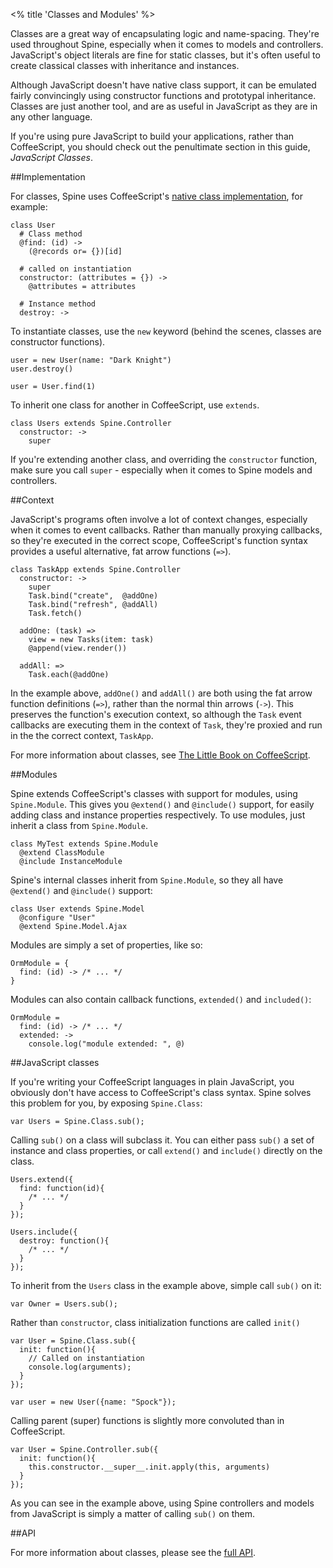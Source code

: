 <% title 'Classes and Modules' %>

Classes are a great way of encapsulating logic and name-spacing. They're used throughout Spine, especially when it comes to models and controllers. JavaScript's object literals are fine for static classes, but it's often useful to create classical classes with inheritance and instances.

Although JavaScript doesn't have native class support, it can be emulated fairly convincingly using constructor functions and prototypal inheritance. Classes are just another tool, and are as useful in JavaScript as they are in any other language. 

If you're using pure JavaScript to build your applications, rather than CoffeeScript, you should check out the penultimate section in this guide, *JavaScript Classes*. 

##Implementation

For classes, Spine uses CoffeeScript's [native class implementation](http://arcturo.github.com/library/coffeescript/03_classes.html), for example:

    class User
      # Class method
      @find: (id) ->
        (@records or= {})[id]
      
      # called on instantiation
      constructor: (attributes = {}) ->
        @attributes = attributes

      # Instance method
      destroy: ->
      
To instantiate classes, use the `new` keyword (behind the scenes, classes are constructor functions).
      
    user = new User(name: "Dark Knight")
    user.destroy()
    
    user = User.find(1)
    
To inherit one class for another in CoffeeScript, use `extends`.

    class Users extends Spine.Controller
      constructor: ->
        super

If you're extending another class, and overriding the `constructor` function, make sure you call `super` - especially when it comes to Spine models and controllers.

##Context

JavaScript's programs often involve a lot of context changes, especially when it comes to event callbacks. Rather than manually proxying callbacks, so they're executed in the correct scope, CoffeeScript's function syntax provides a useful alternative, fat arrow functions (`=>`). 

    class TaskApp extends Spine.Controller
      constructor: ->
        super
        Task.bind("create",  @addOne)
        Task.bind("refresh", @addAll)
        Task.fetch()

      addOne: (task) =>
        view = new Tasks(item: task)
        @append(view.render())

      addAll: =>
        Task.each(@addOne)
        
In the example above, `addOne()` and `addAll()` are both using the fat arrow function definitions (`=>`), rather than the normal thin arrows (`->`). This preserves the function's execution context, so although the `Task` event callbacks are executing them in the context of `Task`, they're proxied and run in the the correct context, `TaskApp`.
    
For more information about classes, see [The Little Book on CoffeeScript](http://arcturo.github.com/library/coffeescript/03_classes.html).

##Modules

Spine extends CoffeeScript's classes with support for modules, using `Spine.Module`. This gives you `@extend()` and `@include()` support, for easily adding class and instance properties respectively. To use modules, just inherit a class from `Spine.Module`.
    
    class MyTest extends Spine.Module
      @extend ClassModule
      @include InstanceModule
      
Spine's internal classes inherit from `Spine.Module`, so they all have `@extend()` and `@include()` support:

    class User extends Spine.Model
      @configure "User"
      @extend Spine.Model.Ajax
  
Modules are simply a set of properties, like so:
    
    OrmModule = {
      find: (id) -> /* ... */
    }
    
Modules can also contain callback functions, `extended()` and `included()`:

    OrmModule =
      find: (id) -> /* ... */
      extended: -> 
        console.log("module extended: ", @)

##JavaScript classes

If you're writing your CoffeeScript languages in plain JavaScript, you obviously don't have access to CoffeeScript's class syntax. Spine solves this problem for you, by exposing `Spine.Class`:

    var Users = Spine.Class.sub();
    
Calling `sub()` on a class will subclass it. You can either pass `sub()` a set of instance and class properties, or call `extend()` and `include()` directly on the class. 
    
    Users.extend({
      find: function(id){
        /* ... */         
      }
    });
    
    Users.include({
      destroy: function(){
        /* ... */ 
      }
    });
    
To inherit from the `Users` class in the example above, simple call `sub()` on it:

    var Owner = Users.sub();
    
Rather than `constructor`, class initialization functions are called `init()`

    var User = Spine.Class.sub({
      init: function(){
        // Called on instantiation
        console.log(arguments);
      }
    });
    
    var user = new User({name: "Spock"});

Calling parent (super) functions is slightly more convoluted than in CoffeeScript.

    var User = Spine.Controller.sub({
      init: function(){
        this.constructor.__super__.init.apply(this, arguments)
      }
    });
    
As you can see in the example above, using Spine controllers and models from JavaScript is simply a matter of calling `sub()` on them.

##API

For more information about classes, please see the [full API](<%= api_path("classes") %>).
